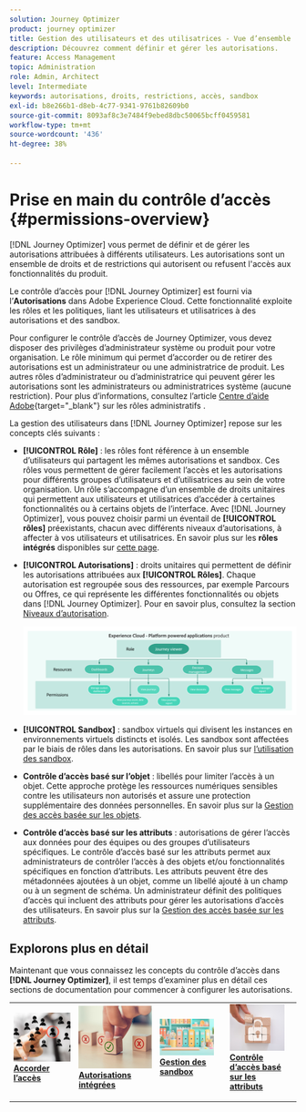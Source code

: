 ```yaml
---
solution: Journey Optimizer
product: journey optimizer
title: Gestion des utilisateurs et des utilisatrices - Vue d’ensemble
description: Découvrez comment définir et gérer les autorisations.
feature: Access Management
topic: Administration
role: Admin, Architect
level: Intermediate
keywords: autorisations, droits, restrictions, accès, sandbox
exl-id: b8e266b1-d8eb-4c77-9341-9761b82609b0
source-git-commit: 8093af8c3e7484f9ebed8dbc50065bcff0459581
workflow-type: tm+mt
source-wordcount: '436'
ht-degree: 38%

---
```


# Prise en main du contrôle d’accès {#permissions-overview}

[!DNL Journey Optimizer] vous permet de définir et de gérer les autorisations attribuées à différents utilisateurs. Les autorisations sont un ensemble de droits et de restrictions qui autorisent ou refusent l&#39;accès aux fonctionnalités du produit.

Le contrôle d’accès pour [!DNL Journey Optimizer] est fourni via l’**Autorisations** dans Adobe Experience Cloud. Cette fonctionnalité exploite les rôles et les politiques, liant les utilisateurs et utilisatrices à des autorisations et des sandbox.

Pour configurer le contrôle d’accès de Journey Optimizer, vous devez disposer des privilèges d’administrateur système ou produit pour votre organisation. Le rôle minimum qui permet d’accorder ou de retirer des autorisations est un administrateur ou une administratrice de produit. Les autres rôles d’administrateur ou d’administratrice qui peuvent gérer les autorisations sont les administrateurs ou administratrices système (aucune restriction). Pour plus d’informations, consultez l’article [Centre d’aide Adobe](https://helpx.adobe.com/fr/enterprise/using/admin-roles.html){target="_blank"} sur les rôles administratifs .

<!-- A high-level workflow for gaining and assigning access permissions can be summarized as follows:

* After licensing [!DNL Journey Optimizer], an email is sent to the administrator specified during licensing.
* The administrator logs in to Adobe Admin Console and selects [!DNL Journey Optimizer] from the list of products on the overview page.
* To grant access to [!DNL Journey Optimizer], it is recommended that the administrator add users to the default product profile
* In Experience Platform Permissions, the administrator can create new roles or edit the permissions and users for any existing roles.
* When creating or editing a role, the administrator adds users to the role using the users tab, and grants permissions to these users (such as "Read Datasets" or "Manage Schemas") by editing the role's permissions. Similarly, the administrator can assign access to sandboxes using the same editing option.
* When users log in to the Journey Optimizer user interface, their access to capabilities is driven by the permissions that have been granted to them from the previous step. For example, if a user does not have the View Datasets permission, the Datasets tab in the side menu will not be visible to that user.-->


La gestion des utilisateurs dans [!DNL Journey Optimizer] repose sur les concepts clés suivants :

* **[!UICONTROL Rôle]** : les rôles font référence à un ensemble d’utilisateurs qui partagent les mêmes autorisations et sandbox. Ces rôles vous permettent de gérer facilement l’accès et les autorisations pour différents groupes d’utilisateurs et d’utilisatrices au sein de votre organisation. Un rôle s’accompagne d’un ensemble de droits unitaires qui permettent aux utilisateurs et utilisatrices d’accéder à certaines fonctionnalités ou à certains objets de l’interface. Avec [!DNL Journey Optimizer], vous pouvez choisir parmi un éventail de **[!UICONTROL rôles]** préexistants, chacun avec différents niveaux d’autorisations, à affecter à vos utilisateurs et utilisatrices. En savoir plus sur les **rôles intégrés** disponibles sur [cette page](ootb-product-profiles.md).

* **[!UICONTROL Autorisations]** : droits unitaires qui permettent de définir les autorisations attribuées aux **[!UICONTROL Rôles]**. Chaque autorisation est regroupée sous des ressources, par exemple Parcours ou Offres, ce qui représente les différentes fonctionnalités ou objets dans [!DNL Journey Optimizer]. Pour en savoir plus, consultez la section [Niveaux d’autorisation](high-low-permissions.md).

  ![](assets/do-not-localize/permissions_2.png)

* **[!UICONTROL Sandbox]** : sandbox virtuels qui divisent les instances en environnements virtuels distincts et isolés. Les sandbox sont affectées par le biais de rôles dans les autorisations. En savoir plus sur [l’utilisation des sandbox](sandboxes.md).

* **Contrôle d’accès basé sur l’objet** : libellés pour limiter l’accès à un objet. Cette approche protège les ressources numériques sensibles contre les utilisateurs non autorisés et assure une protection supplémentaire des données personnelles. En savoir plus sur la [Gestion des accès basée sur les objets](object-based-access.md).

* **Contrôle d’accès basé sur les attributs** : autorisations de gérer l’accès aux données pour des équipes ou des groupes d’utilisateurs spécifiques. Le contrôle d’accès basé sur les attributs permet aux administrateurs de contrôler l’accès à des objets et/ou fonctionnalités spécifiques en fonction d’attributs. Les attributs peuvent être des métadonnées ajoutées à un objet, comme un libellé ajouté à un champ ou à un segment de schéma. Un administrateur définit des politiques d’accès qui incluent des attributs pour gérer les autorisations d’accès des utilisateurs. En savoir plus sur la [Gestion des accès basée sur les attributs](attribute-based-access.md).


## Explorons plus en détail

Maintenant que vous connaissez les concepts du contrôle d’accès dans **[!DNL Journey Optimizer]**, il est temps d’examiner plus en détail ces sections de documentation pour commencer à configurer les autorisations.

<table style="table-layout:fixed"><tr style="border: 0;">
<td>
<a href="permissions.md">
<img alt="Autorisations" src="assets/do-not-localize/role.jpg">
</a>
<div>
<a href="permissions.md"><strong>Accorder l’accès</strong></a>
</div>
<p>
</td>
<td>
<a href="ootb-permissions.md">
<img alt="Autorisations intégrées" src="assets/do-not-localize/select.jpg">
</a>
<div>
<a href="ootb-permissions.md"><strong>Autorisations intégrées</strong></a>
</div>
<p>
</td>
<td>
<a href="sandboxes.md">
<img alt="gestion des sandbox" src="assets/do-not-localize/sandboxes.jpg">
</a>
<div>
<a href="sandboxes.md"><strong>Gestion des sandbox</strong></a>
</div>
<p>
</td>
<td>
<td>
<a href="attribute-based-access.md">
<img alt="Contrôle d’accès basé sur les attributs" src="assets/do-not-localize/data-access.jpeg">
</a>
<div>
<a href="attribute-based-access.md"><strong> Contrôle d’accès basé sur les attributs </strong></a>
</div>
<p>
</td>
<td>
</tr></table>
